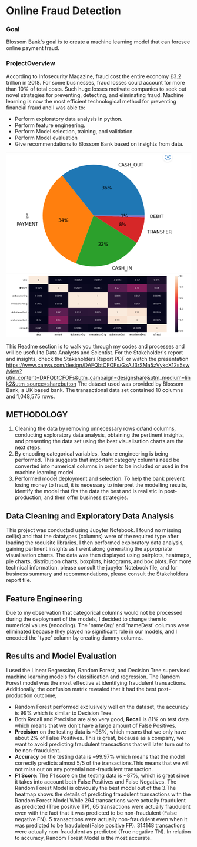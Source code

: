 # Online Fraud Detection
### Goal
Blossom Bank's goal is to create a machine learning model that can foresee online payment fraud.
### ProjectOverview
According to Infosecurity Magazine, fraud cost the entire economy £3.2 trillion in 2018. For some businesses, fraud losses could account for more than 10% of total costs. Such huge losses motivate companies to seek out novel strategies for preventing, detecting, and eliminating fraud. Machine learning is now the most efficient technological method for preventing financial fraud and I was able to:
- Perform exploratory data analysis in python.
- Perform feature engineering.
- Perform Model selection, training, and validation.
- Perform Model evaluation
- Give recommendations to Blossom Bank based on insights from data. 

![](https://github.com/ChristianaBolanle/Bolanle-Christiana_portfolio/blob/main/Images/pie%20chart%20online%20fraud%20detection.PNG)
![](https://github.com/ChristianaBolanle/Bolanle-Christiana_portfolio/blob/main/Images/Heat%20map%20Online%20Fraud%20Detection.PNG)

This Readme section is to walk you through my codes and processes and will be useful to Data Analysts and Scientist. For the Stakeholder's report and insights, check the Stakeholders Report PDF or watch the presentation https://www.canva.com/design/DAFQbtCFOFs/GxAJ3rSMa5zVykcX12s5sw/view?utm_content=DAFQbtCFOFs&utm_campaign=designshare&utm_medium=link2&utm_source=sharebutton The dataset used was provided by Blossom Bank, a UK based bank. The transactional data set contained 10 columns and 1,048,575 rows.

## METHODOLOGY
1. Cleaning the data by removing unnecessary rows or/and columns, conducting exploratory data analysis, obtaining the pertinent insights, and presenting the data set using the best visualisation charts are the next steps.
2. By encoding categorical variables, feature engineering is being performed. This suggests that important category columns need be converted into numerical columns in order to be included or used in the machine learning model.
3. Performed model deployment and selection. To help the bank prevent losing money to fraud, it is necessary to interpret the modelling results, identify the model that fits the data the best and is realistic in post-production, and then offer business strategies.

## Data Cleaning and Exploratory Data Analysis
This project was conducted using Jupyter Notebook. I found no missing cell(s) and that the datatypes (columns) were of the required type after loading the requisite libraries. I then performed exploratory data analysis, gaining pertinent insights as I went along generating the appropriate visualisation charts. The data was then displayed using pairplots, heatmaps, pie charts, distribution charts, boxplots, histograms, and box plots. For more technical information. please consult the jupyter Notebook file, and for business summary and recommendations, please consult the Stakeholders report file.
## Feature Engineering
Due to my observation that categorical columns would not be processed during the deployment of the models, I decided to change them to numerical values (encoding). The 'nameOrg' and 'nameDest' columns were eliminated because they played no significant role in our models, and I encoded the 'type' column by creating dummy columns.

## Results and Model Evaluation
I used the Linear Regression, Random Forest, and Decision Tree supervised machine learning models for classification and regression. The Random Forest model was the most effective at identifying fraudulent transactions. Additionally, the confusion matrix revealed that it had the best post-production outcome;
- Random Forest performed exclusively well on the dataset, the accuracy is 99% which is similar to Decision Tree.
- Both Recall and Precision are also very good, **Recall** is 81% on test data which means that we don't have a large amount of False Positives.
- **Precision** on the testing data is ~98%, which means that we only have about 2% of False Positives. This is great, because as a company, we want to avoid predicting fraudulent transactions that will later turn out to be non-fraudulent.
- **Accuracy** on the testing data is ~99.97% which means that the model correctly predicts almost 5/5 of the transactions.This means that we will not miss out on any potential non-fraudulent transaction.
- **F1 Score**: The F1 score on the testing data is ~87%, which is great since it takes into account both False Positives and False Negatives.
The Random Forest Model is obviously the best model out of the 3.The heatmap shows the details of predicting fraudulent transactions with the Random Forest Model.While 294 transactions were actually fraudulent as predicted (True positive TP), 65 transactions were actually fraudulent even with the fact that it was predicted to be non-fraudulent (False negative FN). 5 transactions were actually non-fraudulent even when it was predicted to be fraudulent(False positive FP). 314148 transactions were actually non-fraudulent as predicted (True negative TN). In relation to accuracy, Random Forest Model is the most accurate.
